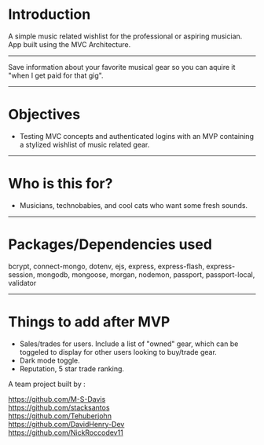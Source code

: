 # Introduction

A simple music related wishlist for the professional or aspiring musician. App built using the MVC Architecture.

---

Save information about your favorite musical gear so you can aquire it "when I get paid for that gig".

---

# Objectives

- Testing MVC concepts and authenticated logins with an MVP containing a stylized wishlist of music related gear.

---

# Who is this for?

- Musicians, technobabies, and cool cats who want some fresh sounds.

---

# Packages/Dependencies used

bcrypt, connect-mongo, dotenv, ejs, express, express-flash, express-session, mongodb, mongoose, morgan, nodemon, passport, passport-local, validator

---

# Things to add after MVP

- Sales/trades for users. Include a list of "owned" gear, which can be toggeled to display for other users looking to buy/trade gear.
- Dark mode toggle.
- Reputation, 5 star trade ranking.

A team project built by :

https://github.com/M-S-Davis <br>
https://github.com/stacksantos <br>
https://github.com/Tehuberjohn <br>
https://github.com/DavidHenry-Dev <br>
https://github.com/NickRoccodev11
